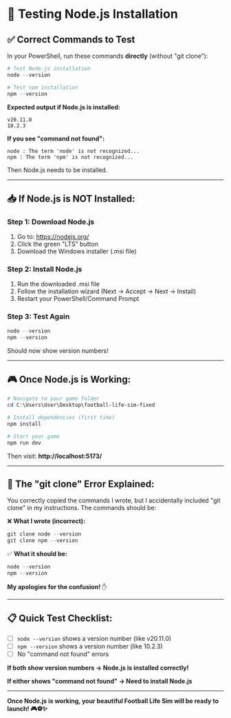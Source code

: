 # 🧪 Testing Node.js Installation

## ✅ **Correct Commands to Test**

In your PowerShell, run these commands **directly** (without "git clone"):

```powershell
# Test Node.js installation
node --version

# Test npm installation  
npm --version
```

**Expected output if Node.js is installed:**
```
v20.11.0
10.2.3
```

**If you see "command not found":**
```
node : The term 'node' is not recognized...
npm : The term 'npm' is not recognized...
```

Then Node.js needs to be installed.

---

## 📥 **If Node.js is NOT Installed:**

### **Step 1: Download Node.js**
1. Go to: https://nodejs.org/
2. Click the green "LTS" button
3. Download the Windows installer (.msi file)

### **Step 2: Install Node.js**
1. Run the downloaded .msi file
2. Follow the installation wizard (Next → Accept → Next → Install)
3. Restart your PowerShell/Command Prompt

### **Step 3: Test Again**
```powershell
node --version
npm --version
```
Should now show version numbers!

---

## 🎮 **Once Node.js is Working:**

```powershell
# Navigate to your game folder
cd C:\Users\User\Desktop\football-life-sim-fixed

# Install dependencies (first time)
npm install

# Start your game
npm run dev
```

Then visit: **http://localhost:5173/**

---

## 🐛 **The "git clone" Error Explained:**

You correctly copied the commands I wrote, but I accidentally included "git clone" in my instructions. The commands should be:

❌ **What I wrote (incorrect):**
```powershell
git clone node --version
git clone npm --version
```

✅ **What it should be:**
```powershell
node --version
npm --version
```

**My apologies for the confusion!** ✋

---

## 📋 **Quick Test Checklist:**

- [ ] `node --version` shows a version number (like v20.11.0)
- [ ] `npm --version` shows a version number (like 10.2.3)
- [ ] No "command not found" errors

**If both show version numbers → Node.js is installed correctly!**

**If either shows "command not found" → Need to install Node.js**

---

**Once Node.js is working, your beautiful Football Life Sim will be ready to launch! 🎮⚽✨**
